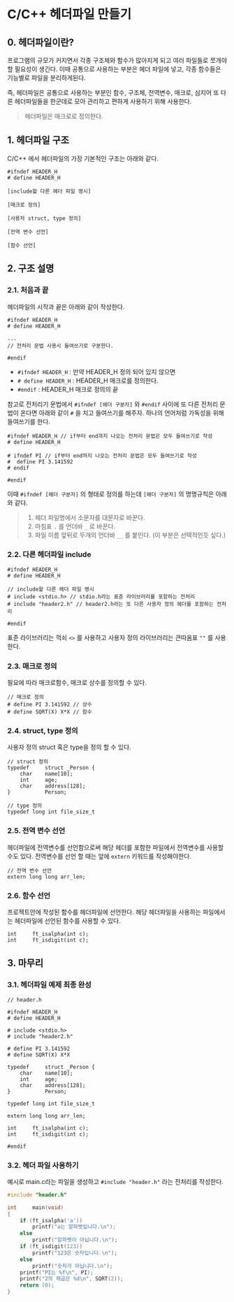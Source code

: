 # C/C++ 헤더파일 만들기

## 0. 헤더파일이란?

 프로그램의 규모가 커지면서 각종 구조체와 함수가 많아지게 되고 여러 파일들로 쪼개야할 필요성이 생긴다. 이때 공통으로 사용하는 부분은 헤더 파일에 넣고, 각종 함수들은 기능별로 파일을 분리하게된다. 

즉, 헤더파일은 공통으로 사용하는 부분인 함수, 구조체, 전역변수, 매크로, 심지어 또 다른 헤더파일들을 한군데로 모아 관리하고 편하게 사용하기 위해 사용한다.

> 헤더파일은 매크로로 정의한다.



## 1. 헤더파일 구조

C/C++ 에서 헤더파일의 가장 기본적인 구조는 아래와 같다.

```
#ifndef HEADER_H
# define HEADER_H

[include할 다른 헤더 파일 명시]

[매크로 정의]

[사용자 struct, type 정의]

[전역 변수 선언]

[함수 선언]
```



## 2. 구조 설명

### 2.1. 처음과 끝

헤더파일의 시작과 끝은 아래와 같이 작성한다.

```
#ifndef HEADER_H
# define HEADER_H

... 
// 전처리 문법 사용시 들여쓰기로 구분한다.

#endif
```

- `#ifndef HEADER_H` : 만약  HEADER_H 정의 되어 있지 않으면
- `# define HEADER_H` : HEADER_H 매크로를 정의한다.
- `#endif` : HEADER_H 매크로 정의의 끝



참고로 전처리기 문법에서 `#ifndef [헤더 구분자]`  와 `#endif` 사이에 또 다른 전처리 문법이 온다면 아래와 같이  `#` 을 치고 들여쓰기를 해주자. 하나의 언어처럼 가독성을 위해 들여쓰기를 한다.

```
#ifndef HEADER_H // if부터 end까지 나오는 전처리 문법은 모두 들여쓰기로 작성
# define HEADER_H

# ifndef PI // if부터 end까지 나오는 전처리 문법은 모두 들여쓰기로 작성
#  define PI 3.141592
# endif

#endif
```



이때 `#ifndef [헤더 구분자]` 의 형태로 정의를 하는데 `[헤더 구분자]` 의 명명규칙은 아래와 같다.

> 1. 헤더 파일명에서 소문자를 대문자로 바꾼다.
> 2. 마침표 `.` 를 언더바 `_` 로 바꾼다.
> 3. 파일 이름 앞뒤로 두개의 언더바 `__` 를 붙인다. (이 부분은 선택적인듯 싶다.)



### 2.2. 다른 헤더파일 include

```
#ifndef HEADER_H
# define HEADER_H

// include할 다른 헤더 파일 명시
# include <stdio.h> // stdio.h라는 표준 라이브러리를 포함하는 전처리
# include "header2.h" // header2.h라는 또 다른 사용자 정의 헤더를 포함하는 전처리

#endif
```

표준 라이브러리는 꺽쇠 `<>` 를 사용하고 사용자 정의 라이브러리는 큰따옴표 `""` 를 사용한다.



### 2.3. 매크로 정의

필요에 따라 매크로함수, 매크로 상수를 정의할 수 있다.

```
// 매크로 정의
# define PI	3.141592 // 상수
# define SQRT(X) X*X // 함수
```



### 2.4. struct, type 정의

사용자 정의 struct 혹은 type을 정의 할 수 있다.

```
// struct 정의
typedef		struct _Person {
	char	name[10];
    int		age;
    char	address[128];
} 			Person;

// type 정의
typedef long int file_size_t
```



### 2.5. 전역 변수 선언

헤더파일에 전역변수를 선언함으로써 해당 헤더를 포함한 파일에서 전역변수를 사용할 수도 있다. 전역변수를 선언 할 때는 앞에 `extern` 키워드를 작성해야한다.

```
// 전역 변수 선언
extern long long arr_len;
```



### 2.6. 함수 선언

프로젝트안에 작성된 함수를 헤더파일에 선언한다. 해당 헤더파일을 사용하는 파일에서는 헤더파일에 선언된 함수를 사용할 수 있다.

```
int		ft_isalpha(int c);
int		ft_isdigit(int c);
```



## 3. 마무리

### 3.1. 헤더파일 예제 최종 완성

```
// header.h

#ifndef HEADER_H
# define HEADER_H

# include <stdio.h>
# include "header2.h"

# define PI	3.141592
# define SQRT(X) X*X

typedef		struct _Person {
	char	name[10];
    int		age;
    char	address[128];
} 			Person;  

typedef long int file_size_t

extern long long arr_len;

int		ft_isalpha(int c);
int		ft_isdigit(int c);

#endif
```



### 3.2. 헤더 파일 사용하기

예시로 main.c라는 파일을 생성하고 `#include "header.h"` 라는 전처리를 작성한다.

```c
#include "header.h"

int		main(void)
{
	if (ft_isalpha('a'))
		printf("a는 알파벳입니다.\n");
	else
		printf("알파벳이 아닙니다.\n");
	if (ft_isdigit(123))
		printf("123은 숫자입니다.\n");
	else
		printf("숫자가 아닙니다.\n");
    printf("PI는 %f\n", PI);
	printf("2의 제곱은 %d\n", SQRT(2));
	return (0);
}
```




